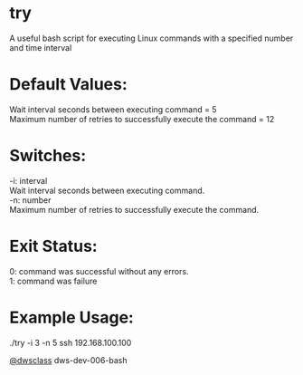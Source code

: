 # try
A useful bash script for executing Linux commands with a specified number and time interval

# Default Values:
Wait interval seconds between executing command = 5  
Maximum number of retries to successfully execute the command = 12  

# Switches:  
-i: interval  
Wait interval seconds between executing command.  
-n: number  
Maximum number of retries to successfully execute the command.  
  
# Exit Status:  
0: command was successful without any errors.  
1: command was failure  
  
# Example Usage:  
./try -i 3 -n 5 ssh 192.168.100.100  
  
  
[@dwsclass](https://github.com/dwsclass) dws-dev-006-bash

